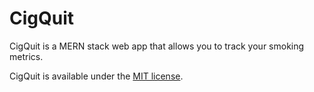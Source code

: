 # CigQuit

CigQuit is a MERN stack web app that allows you to track your smoking metrics.

CigQuit is available under the [MIT license](LICENSE).

